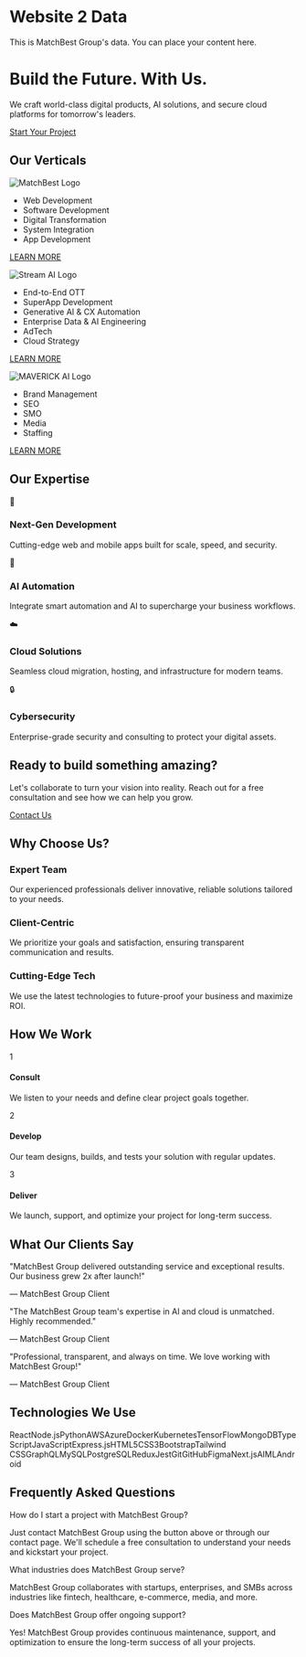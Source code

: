# Website 2 Data

This is MatchBest Group's data. You can place your content here.

# Build the Future.  With Us.

We craft world-class digital products, AI solutions, and secure cloud platforms for tomorrow's leaders.

[Start Your Project](https://www.matchbest.com/contact)

## Our Verticals

![MatchBest Logo](https://www.matchbest.com/assets/mat-DVoO496w.png)

- Web Development
- Software Development
- Digital Transformation
- System Integration
- App Development

[LEARN MORE](https://streamplay.ai/)

![Stream AI Logo](https://www.matchbest.com/assets/str-OoIvrsFu.png)

- End-to-End OTT
- SuperApp Development
- Generative AI & CX Automation
- Enterprise Data & AI Engineering
- AdTech
- Cloud Strategy

[LEARN MORE](https://streamplay.ai/)

![MAVERICK AI Logo](https://www.matchbest.com/assets/4-B0H4AQM5.png)

- Brand Management
- SEO
- SMO
- Media
- Staffing

[LEARN MORE](https://streamplay.ai/)

## Our Expertise

🚀

### Next-Gen Development

Cutting-edge web and mobile apps built for scale, speed, and security.

🤖

### AI Automation

Integrate smart automation and AI to supercharge your business workflows.

☁️

### Cloud Solutions

Seamless cloud migration, hosting, and infrastructure for modern teams.

🔒

### Cybersecurity

Enterprise-grade security and consulting to protect your digital assets.

## Ready to build something amazing?

Let's collaborate to turn your vision into reality. Reach out for a free consultation and see how we can help you grow.

[Contact Us](https://www.matchbest.com/contact)

## Why Choose Us?

### Expert Team

Our experienced professionals deliver innovative, reliable solutions tailored to your needs.

### Client-Centric

We prioritize your goals and satisfaction, ensuring transparent communication and results.

### Cutting-Edge Tech

We use the latest technologies to future-proof your business and maximize ROI.

## How We Work

1

#### Consult

We listen to your needs and define clear project goals together.

2

#### Develop

Our team designs, builds, and tests your solution with regular updates.

3

#### Deliver

We launch, support, and optimize your project for long-term success.

## What Our Clients Say

"MatchBest Group delivered outstanding service and exceptional results. Our business grew 2x after launch!"

— MatchBest Group Client

"The MatchBest Group team's expertise in AI and cloud is unmatched. Highly recommended."

— MatchBest Group Client

"Professional, transparent, and always on time. We love working with MatchBest Group!"

— MatchBest Group Client

## Technologies We Use

ReactNode.jsPythonAWSAzureDockerKubernetesTensorFlowMongoDBTypeScriptJavaScriptExpress.jsHTML5CSS3BootstrapTailwind CSSGraphQLMySQLPostgreSQLReduxJestGitGitHubFigmaNext.jsAIMLAndroid

## Frequently Asked Questions

How do I start a project with MatchBest Group?

Just contact MatchBest Group using the button above or through our contact page. We'll schedule a free consultation to understand your needs and kickstart your project.

What industries does MatchBest Group serve?

MatchBest Group collaborates with startups, enterprises, and SMBs across industries like fintech, healthcare, e-commerce, media, and more.

Does MatchBest Group offer ongoing support?

Yes! MatchBest Group provides continuous maintenance, support, and optimization to ensure the long-term success of all your projects.